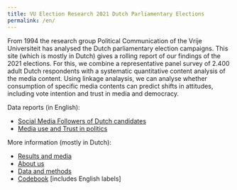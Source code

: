 ```yaml
---
title: VU Election Research 2021 Dutch Parliamentary Elections
permalink: /en/
---
```


From 1994 the research group Political Communication of the Vrije Universiteit has analysed the Dutch parliamentary election campaigns.
This site (which is mostly in Dutch) gives a rolling report of our findings of the 2021 elections.
For this, we combine a representative panel survey of 2.400 adult Dutch respondents with a systematic quantitative content analysis of the media content.
Using linkage analaysis, we can analyse whether consumption of specific media contents can predict shifts in attitudes,
including vote intention and trust in media and democracy.

Data reports (in English):

- [Social Media Followers of Dutch candidates](https://tk2021.vupolcom.nl/reports/SM-report-followers/SM-followers-dutch-candidates.html)
- [Media use and Trust in politics](https://tk2021.vupolcom.nl/reports/wave0/)

More information (mostly in Dutch):

+ [Results and media](uitkomsten.md)
+ [About us](over.md)
+ [Data and methods](methode.md)
+ [Codebook](codebook.md) [includes English labels]
